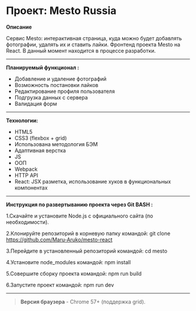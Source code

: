 # Проект: Mesto Russia

**Описание** 

Сервис Mesto: интерактивная страница, куда можно будет добавлять фотографии, удалять их и ставить лайки. Фронтенд проекта Mesto на React. В данный момент находится в процессе разработки. 
____

**Планируемый функционал :**

* Добавление и удаление фотографий
* Возможность постановки лайков
* Редактирование профиля пользователя
* Подгрузка данных с сервера
* Валидация форм

-----
**Технологии:** 
* HTML5
* CSS3 (flexbox + grid)
* Использована методология БЭМ
* Адаптивная верстка
* JS
* ООП
* Webpack
* HTTP API
* React:
 JSX разметка,
 использование хуков в функциональных компонентах
-----

**Инструкция по развертыванию проекта через Git BASH :**

1.Скачайте и установите Node.js с официального сайта (по необходимости).

2.Клонируйте репозиторий в корневую папку командой: git clone https://github.com/Maru-Aruko/mesto-react

3.Перейдите в установленный репозиторий командой: cd mesto

4.Установите node_modules командой: npm install

5.Совершите сборку проекта командой: npm run build

6.Запустите проект командой: npm run dev

-----
>**Версия браузера** - Chrome 57+ (поддержка grid).
